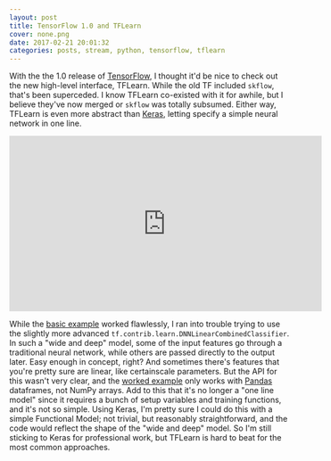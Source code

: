 ```yaml
---
layout: post
title: TensorFlow 1.0 and TFLearn
cover: none.png
date: 2017-02-21 20:01:32 
categories: posts, stream, python, tensorflow, tflearn
---
```


With the the 1.0 release of [TensorFlow](tensorflow.org), I thought it'd be nice to check out the new high-level interface, TFLearn.  While the old TF included `skflow`, that's been superceded.  I know TFLearn co-existed with it for awhile, but I believe they've now merged or `skflow` was totally subsumed.  Either way, TFLearn is even more abstract than [Keras](keras.io), letting specify a simple neural network in one line.

<iframe width="560" height="315" src="https://www.youtube.com/embed/xRy3ivtnBME" frameborder="0"> </iframe>

While the [basic example](https://www.tensorflow.org/get_started/tflearn) worked flawlessly, I ran into trouble trying to use the slightly more advanced `tf.contrib.learn.DNNLinearCombinedClassifier`.  In such a "wide and deep" model, some of the input features go through a traditional neural network, while others are passed directly to the output later.  Easy enough in concept, right?  And sometimes there's features that you're pretty sure are linear, like certainscale parameters.  But the API for this wasn't very clear, and the [worked example](https://www.tensorflow.org/tutorials/wide_and_deep) only works with [Pandas](http://pandas.pydata.org/) dataframes, not NumPy arrays.  Add to this that it's no longer a "one line model" since it requires a bunch of setup variables and training functions, and it's not so simple.  Using Keras, I'm pretty sure I could do this with a simple Functional Model; not trivial, but reasonably straightforward, and the code would reflect the shape of the "wide and deep" model.  So I'm still sticking to Keras for professional work, but TFLearn is hard to beat for the most common approaches.
